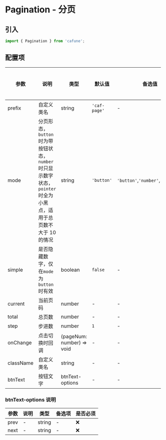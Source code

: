 # Pagination - 分页

## 引入
```jsx
import { Pagination } from 'cafune';
```

## 配置项
| 参数 | 说明 | 类型 | 默认值 |备选值 | 是否必须 |
| --- | --- | --- | --- | --- | --- |
| prefix | 自定义类名 | string | `'caf-page'` | - | ❌ |
| mode | 分页形态，`button` 时为带按钮状态，`number` 时只显示数字状态， `pointer` 时全为小黑点，适用于总页数不大于 10 的情况 | string | `'button'` | `'button'`,`'number'`,`'pointer'` | ❌ |
| simple | 是否隐藏数字，仅在`mode` 为 `button`时有效 | boolean | `false` | - | ❌ |
| current | 当前页码 | number | - | - | ✅  |
| total | 总页数 | number | - | - | ✅  |
| step | 步进数 | number | `1` | - | ❌ |
| onChange | 点击切换时回调 | (pageNum: number) => void | - | - | ❌ |
| className | 自定义类名 | string | - | - | ❌ |
| btnText | 按钮文字 | btnText-options | - | - | ✅  |


 ### btnText-options 说明
| 参数 | 说明 | 类型 | 备选项 | 是否必须 |
| --- | --- | --- | --- | --- |
| prev | - | string | - | ❌ |
| next | - | string | - | ❌ |
